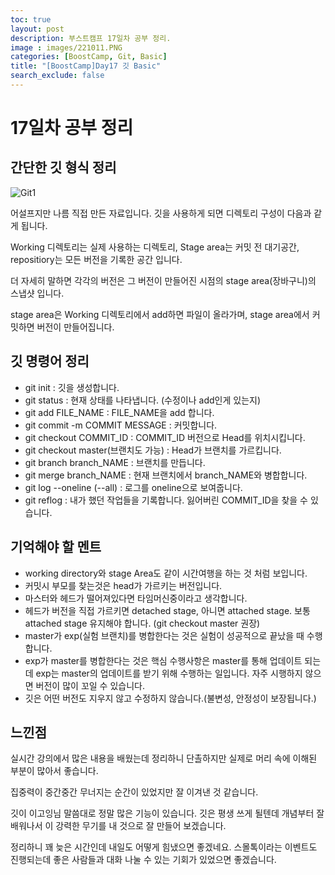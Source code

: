 ```yaml
---
toc: true
layout: post
description: 부스트캠프 17일차 공부 정리.
image : images/221011.PNG
categories: [BoostCamp, Git, Basic]
title: "[BoostCamp]Day17 깃 Basic"
search_exclude: false
---
```

# 17일차 공부 정리

## 간단한 깃 형식 정리

![Git1](https://user-images.githubusercontent.com/79916736/195091132-379bb4b2-3908-426b-b15f-61ee4b10af1e.png)

어설프지만 나름 직접 만든 자료입니다. 깃을 사용하게 되면 디렉토리 구성이 다음과 같게 됩니다.

Working 디렉토리는 실제 사용하는 디렉토리, Stage area는 커밋 전 대기공간, repositiory는 모든 버전을 기록한 공간 입니다.

더 자세히 말하면 각각의 버전은 그 버전이 만들어진 시점의 stage area(장바구니)의 스냅샷 입니다.

stage area은 Working 디렉토리에서 add하면 파일이 올라가며, stage area에서 커밋하면 버전이 만들어집니다.

## 깃 명령어 정리

- git init : 깃을 생성합니다.
- git status : 현재 상태를 나타냅니다. (수정이나 add인게 있는지)
- git add FILE_NAME : FILE_NAME을 add 합니다.
- git commit -m COMMIT MESSAGE : 커밋합니다.
- git checkout COMMIT_ID : COMMIT_ID 버전으로 Head를 위치시킵니다.
- git checkout master(브랜치도 가능) : Head가 브랜치를 가르킵니다.
- git branch branch_NAME : 브랜치를 만듭니다.
- git merge branch_NAME : 현재 브랜치에서 branch_NAME와 병합합니다.
- git log --oneline (--all) : 로그를 oneline으로 보여줍니다.
- git reflog : 내가 했던 작업들을 기록합니다. 잃어버린 COMMIT_ID을 찾을 수 있습니다.

## 기억해야 할 멘트

- working directory와 stage Area도 같이 시간여행을 하는 것 처럼 보입니다.
- 커밋시 부모를 찾는것은 head가 가르키는 버전입니다.
- 마스터와 헤드가 떨어져있다면 타임머신중이라고 생각합니다.
- 헤드가 버전을 직접 가르키면 detached stage, 아니면 attached stage. 보통 attached stage 유지해야 합니다. (git checkout master 권장)
- master가 exp(실험 브랜치)를 병합한다는 것은 실험이 성공적으로 끝났을 때 수행합니다.
- exp가 master를 병합한다는 것은 핵심 수행사항은 master를 통해 업데이트 되는데 exp는 master의 업데이트를 받기 위해 수행하는 일입니다. 자주 시행하지 않으면 버전이 많이 꼬일 수 있습니다.
- 깃은 어떤 버전도 지우지 않고 수정하지 않습니다.(불변성, 안정성이 보장됩니다.)


## 느낀점

실시간 강의에서 많은 내용을 배웠는데 정리하니 단촐하지만 실제로 머리 속에 이해된 부분이 많아서 좋습니다.

집중력이 중간중간 무너지는 순간이 있었지만 잘 이겨낸 것 같습니다.

깃이 이고잉님 말씀대로 정말 많은 기능이 있습니다. 깃은 평생 쓰게 될텐데 개념부터 잘 배워나서 이 강력한 무기를 내 것으로 잘 만들어 보겠습니다.

정리하니 꽤 늦은 시간인데 내일도 어떻게 힘냈으면 좋겠네요. 스몰톡이라는 이벤트도 진행되는데 좋은 사람들과 대화 나눌 수 있는 기회가 있었으면 좋겠습니다.